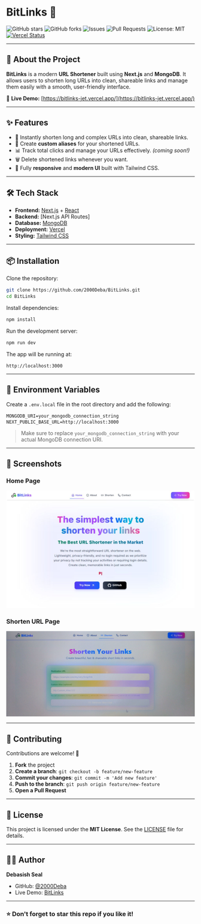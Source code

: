 # BitLinks 🔗

![GitHub stars](https://img.shields.io/github/stars/2000Deba/bitlinks?style=social)
![GitHub forks](https://img.shields.io/github/forks/2000Deba/bitlinks?style=social)
![Issues](https://img.shields.io/github/issues/2000Deba/bitlinks)
![Pull Requests](https://img.shields.io/github/issues-pr/2000Deba/bitlinks)
![License: MIT](https://img.shields.io/badge/License-MIT-yellow.svg)
[![Vercel Status](https://img.shields.io/badge/deployed%20on-vercel-000000?logo=vercel&logoColor=white)](https://bitlinks-jet.vercel.app/)

---

## 🚀 About the Project
**BitLinks** is a modern **URL Shortener** built using **Next.js** and **MongoDB**. It allows users to shorten long URLs into clean, shareable links and manage them easily with a smooth, user-friendly interface.

🔗 **Live Demo:** [https://bitlinks-jet.vercel.app/](https://bitlinks-jet.vercel.app/)

---

## ✨ Features
- 🔗 Instantly shorten long and complex URLs into clean, shareable links.
- 🧩 Create **custom aliases** for your shortened URLs.
- 📊 Track total clicks and manage your URLs effectively. *(coming soon!)*
- 🗑️ Delete shortened links whenever you want.
- 🎨 Fully **responsive** and **modern UI** built with Tailwind CSS.

---

## 🛠️ Tech Stack
- **Frontend:** [Next.js](https://nextjs.org/) + [React](https://react.dev/)
- **Backend:** [Next.js API Routes]
- **Database:** [MongoDB](https://www.mongodb.com/)
- **Deployment:** [Vercel](https://vercel.com/)
- **Styling:** [Tailwind CSS](https://tailwindcss.com/)

---

## 📦 Installation

Clone the repository:
```bash
git clone https://github.com/2000Deba/BitLinks.git
cd BitLinks
```

Install dependencies:
```bash
npm install
```

Run the development server:
```bash
npm run dev
```

The app will be running at:
```
http://localhost:3000
```

---

## 🔑 Environment Variables

Create a `.env.local` file in the root directory and add the following:

```env
MONGODB_URI=your_mongodb_connection_string
NEXT_PUBLIC_BASE_URL=http://localhost:3000
```

> Make sure to replace `your_mongodb_connection_string` with your actual MongoDB connection URI.

---

## 📸 Screenshots

### Home Page
<img src="./public/home.png" alt="Homepage" width="800" />

### Shorten URL Page
<img src="./public/shorten.jpg" alt="Shortenpage" width="800" />

---

## 🤝 Contributing

Contributions are welcome! 🚀

1. **Fork** the project
2. **Create a branch**: `git checkout -b feature/new-feature`
3. **Commit your changes**: `git commit -m 'Add new feature'`
4. **Push to the branch**: `git push origin feature/new-feature`
5. **Open a Pull Request**

---

## 📜 License

This project is licensed under the **MIT License**. See the [LICENSE](LICENSE) file for details.

---

## 👨‍💻 Author

**Debasish Seal**

- GitHub: [@2000Deba](https://github.com/2000Deba)
- Live Demo: [BitLinks](https://bitlinks-jet.vercel.app/)

---

### ⭐ Don't forget to star this repo if you like it!
